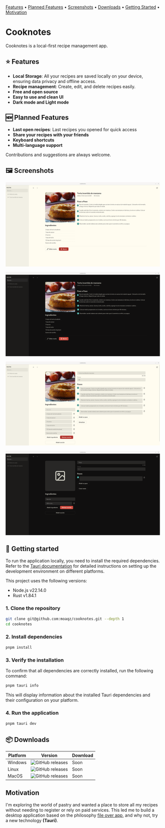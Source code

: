 [Features](#features) •
[Planned Features](#planned-features) •
[Screenshots](#screenshots) •
[Downloads](#downloads) •
[Getting Started](#getting-started) •
[Motivation](#motivation) 

# Cooknotes

Cooknotes is a local-first recipe management app.

## ⭐ Features

- **Local Storage**: All your recipes are saved locally on your device, ensuring data privacy and offline access.
- **Recipe management**: Create, edit, and delete recipes easily.
- **Free and open source**
- **Easy to use and clean UI**
- **Dark mode and Light mode**

## 🆕 Planned Features

- **Last open recipes**: Last recipes you opened for quick access
- **Share your recipes with your friends**
- **Keyboard shortcuts**
- **Multi-language support**

Contributions and suggestions are always welcome.

## 🖼️ Screenshots

![Recipe view in light mode](./public/screnshoots/screenshot-es-01.png)

![Recipe view in light mode](./public/screnshoots/screenshot-es-04.png)

![Edit recipe view](./public/screnshoots/screenshot-es-02.png)

![Create recipe view](./public/screnshoots/screenshot-es-03.png)

## 🚀 Getting started

To run the application locally, you need to install the required dependencies. Refer to the [Tauri documentation](https://v2.tauri.app/start/prerequisites/) for detailed instructions on setting up the development environment on different platforms.

This project uses the following versions:

- Node.js v22.14.0
- Rust v1.84.1

### 1. Clone the repository

```bash
git clone git@github.com:moaqz/cooknotes.git --depth 1
cd cooknotes
```

### 2. Install dependencies

```bash
pnpm install
```

### 3. Verify the installation

To confirm that all dependencies are correctly installed, run the following command:

```bash
pnpm tauri info
```

This will display information about the installed Tauri dependencies and their configuration on your platform.

### 4. Run the application

```bash
pnpm tauri dev
```

## 📦 Downloads

| Platform | Version  | Download |
| -------- | -------- | --------  |
| Windows  | ![GitHub releases](https://img.shields.io/github/release/moaqz/cooknotes) | Soon  |
| Linux    | ![GitHub releases](https://img.shields.io/github/release/moaqz/cooknotes) | Soon  |
| MacOS    | ![GitHub releases](https://img.shields.io/github/release/moaqz/cooknotes) | Soon  |

## Motivation

I'm exploring the world of pastry and wanted a place to store all my recipes without needing to register or rely on paid services. This led me to build a desktop application based on the philosophy [file over app](https://stephango.com/file-over-app), and why not, try a new technology **(Tauri)**.
